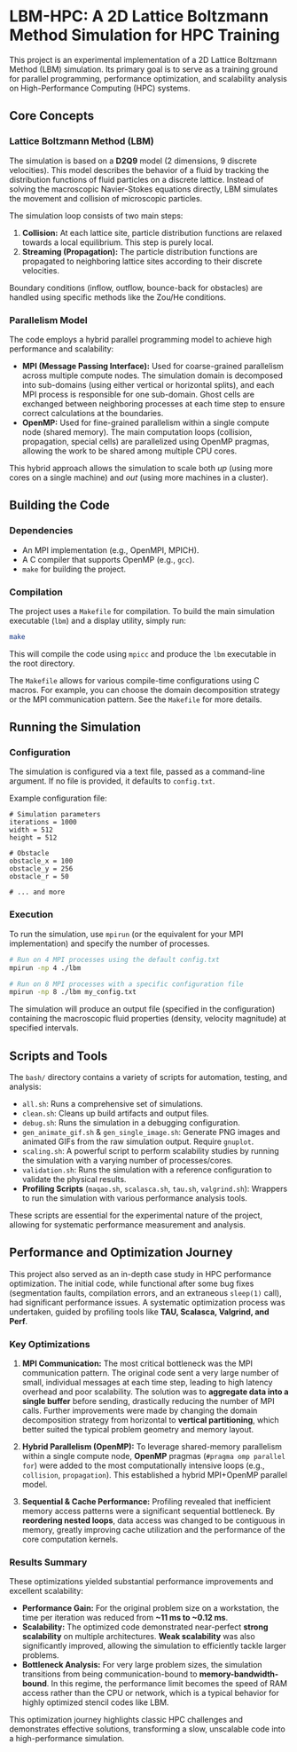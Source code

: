 # LBM-HPC: A 2D Lattice Boltzmann Method Simulation for HPC Training

This project is an experimental implementation of a 2D Lattice Boltzmann Method (LBM) simulation. Its primary goal is to serve as a training ground for parallel programming, performance optimization, and scalability analysis on High-Performance Computing (HPC) systems.

## Core Concepts

### Lattice Boltzmann Method (LBM)

The simulation is based on a **D2Q9** model (2 dimensions, 9 discrete velocities). This model describes the behavior of a fluid by tracking the distribution functions of fluid particles on a discrete lattice. Instead of solving the macroscopic Navier-Stokes equations directly, LBM simulates the movement and collision of microscopic particles.

The simulation loop consists of two main steps:
1.  **Collision:** At each lattice site, particle distribution functions are relaxed towards a local equilibrium. This step is purely local.
2.  **Streaming (Propagation):** The particle distribution functions are propagated to neighboring lattice sites according to their discrete velocities.

Boundary conditions (inflow, outflow, bounce-back for obstacles) are handled using specific methods like the Zou/He conditions.

### Parallelism Model

The code employs a hybrid parallel programming model to achieve high performance and scalability:

*   **MPI (Message Passing Interface):** Used for coarse-grained parallelism across multiple compute nodes. The simulation domain is decomposed into sub-domains (using either vertical or horizontal splits), and each MPI process is responsible for one sub-domain. Ghost cells are exchanged between neighboring processes at each time step to ensure correct calculations at the boundaries.
*   **OpenMP:** Used for fine-grained parallelism within a single compute node (shared memory). The main computation loops (collision, propagation, special cells) are parallelized using OpenMP pragmas, allowing the work to be shared among multiple CPU cores.

This hybrid approach allows the simulation to scale both *up* (using more cores on a single machine) and *out* (using more machines in a cluster).

## Building the Code

### Dependencies

*   An MPI implementation (e.g., OpenMPI, MPICH).
*   A C compiler that supports OpenMP (e.g., `gcc`).
*   `make` for building the project.

### Compilation

The project uses a `Makefile` for compilation. To build the main simulation executable (`lbm`) and a display utility, simply run:

```bash
make
```

This will compile the code using `mpicc` and produce the `lbm` executable in the root directory.

The `Makefile` allows for various compile-time configurations using C macros. For example, you can choose the domain decomposition strategy or the MPI communication pattern. See the `Makefile` for more details.

## Running the Simulation

### Configuration

The simulation is configured via a text file, passed as a command-line argument. If no file is provided, it defaults to `config.txt`.

Example configuration file:
```
# Simulation parameters
iterations = 1000
width = 512
height = 512

# Obstacle
obstacle_x = 100
obstacle_y = 256
obstacle_r = 50

# ... and more
```

### Execution

To run the simulation, use `mpirun` (or the equivalent for your MPI implementation) and specify the number of processes.

```bash
# Run on 4 MPI processes using the default config.txt
mpirun -np 4 ./lbm

# Run on 8 MPI processes with a specific configuration file
mpirun -np 8 ./lbm my_config.txt
```

The simulation will produce an output file (specified in the configuration) containing the macroscopic fluid properties (density, velocity magnitude) at specified intervals.

## Scripts and Tools

The `bash/` directory contains a variety of scripts for automation, testing, and analysis:

*   `all.sh`: Runs a comprehensive set of simulations.
*   `clean.sh`: Cleans up build artifacts and output files.
*   `debug.sh`: Runs the simulation in a debugging configuration.
*   `gen_animate_gif.sh` & `gen_single_image.sh`: Generate PNG images and animated GIFs from the raw simulation output. Require `gnuplot`.
*   `scaling.sh`: A powerful script to perform scalability studies by running the simulation with a varying number of processes/cores.
*   `validation.sh`: Runs the simulation with a reference configuration to validate the physical results.
*   **Profiling Scripts** (`maqao.sh`, `scalasca.sh`, `tau.sh`, `valgrind.sh`): Wrappers to run the simulation with various performance analysis tools.

These scripts are essential for the experimental nature of the project, allowing for systematic performance measurement and analysis.

## Performance and Optimization Journey

This project also served as an in-depth case study in HPC performance optimization. The initial code, while functional after some bug fixes (segmentation faults, compilation errors, and an extraneous `sleep(1)` call), had significant performance issues. A systematic optimization process was undertaken, guided by profiling tools like **TAU, Scalasca, Valgrind, and Perf**.

### Key Optimizations

1.  **MPI Communication:** The most critical bottleneck was the MPI communication pattern. The original code sent a very large number of small, individual messages at each time step, leading to high latency overhead and poor scalability. The solution was to **aggregate data into a single buffer** before sending, drastically reducing the number of MPI calls. Further improvements were made by changing the domain decomposition strategy from horizontal to **vertical partitioning**, which better suited the typical problem geometry and memory layout.

2.  **Hybrid Parallelism (OpenMP):** To leverage shared-memory parallelism within a single compute node, **OpenMP** pragmas (`#pragma omp parallel for`) were added to the most computationally intensive loops (e.g., `collision`, `propagation`). This established a hybrid MPI+OpenMP parallel model.

3.  **Sequential & Cache Performance:** Profiling revealed that inefficient memory access patterns were a significant sequential bottleneck. By **reordering nested loops**, data access was changed to be contiguous in memory, greatly improving cache utilization and the performance of the core computation kernels.

### Results Summary

These optimizations yielded substantial performance improvements and excellent scalability:

*   **Performance Gain:** For the original problem size on a workstation, the time per iteration was reduced from **~11 ms to ~0.12 ms**.
*   **Scalability:** The optimized code demonstrated near-perfect **strong scalability** on multiple architectures. **Weak scalability** was also significantly improved, allowing the simulation to efficiently tackle larger problems.
*   **Bottleneck Analysis:** For very large problem sizes, the simulation transitions from being communication-bound to **memory-bandwidth-bound**. In this regime, the performance limit becomes the speed of RAM access rather than the CPU or network, which is a typical behavior for highly optimized stencil codes like LBM.

This optimization journey highlights classic HPC challenges and demonstrates effective solutions, transforming a slow, unscalable code into a high-performance simulation. 